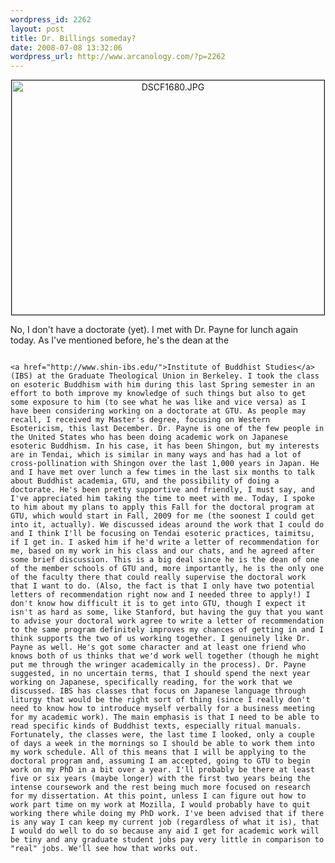 ```yaml
--- 
wordpress_id: 2262
layout: post
title: Dr. Billings someday?
date: 2008-07-08 13:32:06
wordpress_url: http://www.arcanology.com/?p=2262
---
```

<p align="center">
                                                                                                                                                                                                                                                                                                                                                                                                                                                                                                                                                                                                                                                                                                                                                                                                                                                                                                        <a title="DSCF1680.JPG by albill, on Flickr" href="http://www.flickr.com/photos/albill/1494527749/"><img src="http://farm3.static.flickr.com/2252/1494527749_b44c1b55dc.jpg" border="1" alt="DSCF1680.JPG" width="500" height="375" /></a>
                                                                                                                                                                                                                                                                                                                                                                                                                                                                                                                                                                                                                                                                                                                                                                                                                                                                                                      </p> No, I don't have a doctorate (yet). I met with Dr. Payne for lunch again today. As I've mentioned before, he's the dean at the 
                                                                                                                                                                                                                                                                                                                                                                                                                                                                                                                                                                                                                                                                                                                                                                                                                                                                                                      
                                                                                                                                                                                                                                                                                                                                                                                                                                                                                                                                                                                                                                                                                                                                                                                                                                                                                                      <a href="http://www.shin-ibs.edu/">Institute of Buddhist Studies</a> (IBS) at the Graduate Theological Union in Berkeley. I took the class on esoteric Buddhism with him during this last Spring semester in an effort to both improve my knowledge of such things but also to get some exposure to him (to see what he was like and vice versa) as I have been considering working on a doctorate at GTU. As people may recall, I received my Master's degree, focusing on Western Esotericism, this last December. Dr. Payne is one of the few people in the United States who has been doing academic work on Japanese esoteric Buddhism. In his case, it has been Shingon, but my interests are in Tendai, which is similar in many ways and has had a lot of cross-pollination with Shingon over the last 1,000 years in Japan. He and I have met over lunch a few times in the last six months to talk about Buddhist academia, GTU, and the possibility of doing a doctorate. He's been pretty supportive and friendly, I must say, and I've appreciated him taking the time to meet with me. Today, I spoke to him about my plans to apply this Fall for the doctoral program at GTU, which would start in Fall, 2009 for me (the soonest I could get into it, actually). We discussed ideas around the work that I could do and I think I'll be focusing on Tendai esoteric practices, taimitsu, if I get in. I asked him if he'd write a letter of recommendation for me, based on my work in his class and our chats, and he agreed after some brief discussion. This is a big deal since he is the dean of one of the member schools of GTU and, more importantly, he is the only one of the faculty there that could really supervise the doctoral work that I want to do. (Also, the fact is that I only have two potential letters of recommendation right now and I needed three to apply!) I don't know how difficult it is to get into GTU, though I expect it isn't as hard as some, like Stanford, but having the guy that you want to advise your doctoral work agree to write a letter of recommendation to the same program definitely improves my chances of getting in and I think supports the two of us working together. I genuinely like Dr. Payne as well. He's got some character and at least one friend who knows both of us thinks that we'd work well together (though he might put me through the wringer academically in the process). Dr. Payne suggested, in no uncertain terms, that I should spend the next year working on Japanese, specifically reading, for the work that we discussed. IBS has classes that focus on Japanese language through liturgy that would be the right sort of thing (since I really don't need to know how to introduce myself verbally for a business meeting for my academic work). The main emphasis is that I need to be able to read specific kinds of Buddhist texts, especially ritual manuals. Fortunately, the classes were, the last time I looked, only a couple of days a week in the mornings so I should be able to work them into my work schedule. All of this means that I will be applying to the doctoral program and, assuming I am accepted, going to GTU to begin work on my PhD in a bit over a year. I'll probably be there at least five or six years (maybe longer) with the first two years being the intense coursework and the rest being much more focused on research for my dissertation. At this point, unless I can figure out how to work part time on my work at Mozilla, I would probably have to quit working there while doing my PhD work. I've been advised that if there is any way I can keep my current job (regardless of what it is), that I would do well to do so because any aid I get for academic work will be tiny and any graduate student jobs pay very little in comparison to "real" jobs. We'll see how that works out.